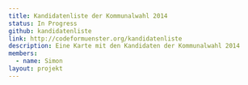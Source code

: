 ```yaml
---
title: Kandidatenliste der Kommunalwahl 2014
status: In Progress
github: kandidatenliste
link: http://codeformuenster.org/kandidatenliste
description: Eine Karte mit den Kandidaten der Kommunalwahl 2014
members:
  - name: Simon
layout: projekt
---
```

